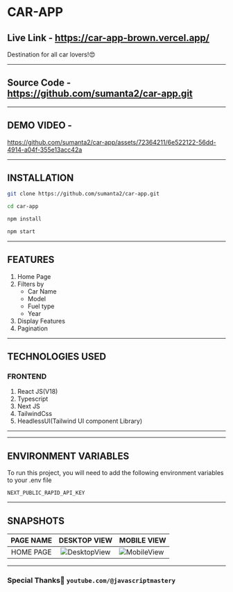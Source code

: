# CAR-APP

## Live Link - <https://car-app-brown.vercel.app/>

Destination for all car lovers!😍

---

## Source Code - <https://github.com/sumanta2/car-app.git>

---

## DEMO VIDEO -

<https://github.com/sumanta2/car-app/assets/72364211/6e522122-56dd-4914-a04f-355e13acc42a>

---

## INSTALLATION

```bash
git clone https://github.com/sumanta2/car-app.git
```

```bash
cd car-app
```

```bash
npm install
```

```bash
npm start  
```

---

## FEATURES

1. Home Page
2. Filters by
   - Car Name
   - Model
   - Fuel type
   - Year
3. Display Features
4. Pagination

---

## TECHNOLOGIES USED

### FRONTEND

1. React JS(V18)
2. Typescript
3. Next JS
4. TailwindCss
5. HeadlessUI(Tailwind UI component Library)

---

---

## ENVIRONMENT VARIABLES

To run this project, you will need to add the following environment variables to your .env file

`NEXT_PUBLIC_RAPID_API_KEY`

---

## SNAPSHOTS

|       PAGE NAME        |                                           DESKTOP VIEW                                           | MOBILE VIEW        |
| :--------------------: | :--------------------------------------------------------------------------------------------------------: | ------------------------- |
|      HOME PAGE        |![DesktopView](https://github.com/sumanta2/car-app/assets/72364211/02159615-c9dc-4964-8702-bdd780230120)| ![MobileView](https://github.com/sumanta2/car-app/assets/72364211/09198457-baf9-4850-a8f6-c1aa12f6f55f)|

---

### Special Thanks:pray:  `youtube.com/@javascriptmastery`
